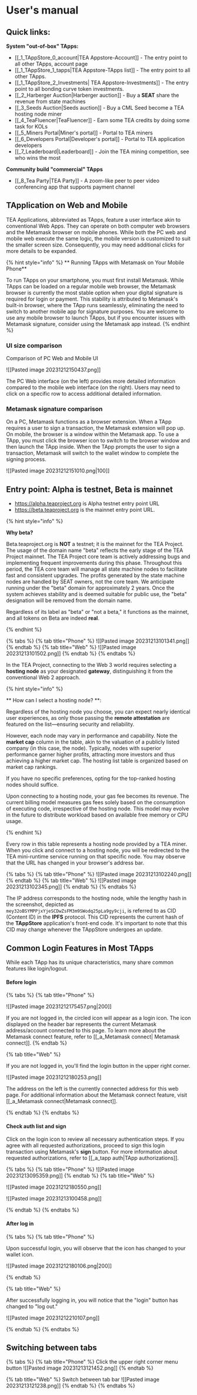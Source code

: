 # User's manual

## Quick links:

**System "out-of-box" TApps:**
- [[_1_TAppStore_0_account|TEA Appstore-Account]] - The entry point to all other TApps, account page
- [[_1_TAppStore_1_tapps|TEA Appstore-TApps list]] - The entry point to all other TApps.
- [[_1_TAppStore_2_Investments| TEA Appstore-Investments]] - The entry point to all bonding curve token investments.
- [[_2_Harberger Auction|Harberger auction]] - Buy a **SEAT** share the revenue from state machines
- [[_3_Seeds Auction|Seeds auction]] - Buy a CML Seed become a TEA hosting node miner
- [[_4_TeaFluencer|TeaFluencer]] - Earn some TEA credits by doing some task for KOLs
- [[_5_Miners Portal|Miner's portal]] - Portal to TEA miners
- [[_6_Developers Portal|Developer's portal]] - Portal to TEA application developers
- [[_7_Leaderboard|Leaderboard]] - Join the TEA mining competition, see who wins the most

**Community build "commercial" TApps**
- [[_8_Tea Party|TEA Party]] - A zoom-like peer to peer video conferencing app that supports payment channel


## TApplication on Web and Mobile

  
TEA Applications, abbreviated as TApps, feature a user interface akin to conventional Web Apps. They can operate on both computer web browsers and the Metamask browser on mobile phones. While both the PC web and mobile web execute the same logic, the mobile version is customized to suit the smaller screen size. Consequently, you may need additional clicks for more details to be expanded.

{% hint style="info" %}
** Running TApps with Metamask on Your Mobile Phone**

To run TApps on your smartphone, you must first install Metamask. While TApps can be loaded on a regular mobile web browser, the Metamask browser is currently the most stable option when your digital signature is required for login or payment. This stability is attributed to Metamask's built-in browser, where the TApp runs seamlessly, eliminating the need to switch to another mobile app for signature purposes. You are welcome to use any mobile browser to launch TApps, but if you encounter issues with Metamask signature, consider using the Metamask app instead.
{% endhint %}

### UI size comparison

Comparison of PC Web and Mobile UI

![[Pasted image 20231212150437.png]]

The PC Web interface (on the left) provides more detailed information compared to the mobile web interface (on the right). Users may need to click on a specific row to access additional detailed information.

### Metamask signature comparison

On a PC, Metamask functions as a browser extension. When a TApp requires a user to sign a transaction, the Metamask extension will pop up. On mobile, the browser is a window within the Metamask app. To use a TApp, you must click the browser icon to switch to the browser window and then launch the TApp inside. When the TApp prompts the user to sign a transaction, Metamask will switch to the wallet window to complete the signing process.

![[Pasted image 20231212151010.png|100]]

## Entry point: Alpha is testnet, Beta is mainnet

- https://alpha.teaproject.org is Alpha testnet entry point URL
- https://beta.teaproject.org is the mainnet entry point URL.

{% hint style="info" %}

**Why beta?**

Beta.teaproject.org is **NOT** a testnet; it is the mainnet for the TEA Project. The usage of the domain name "beta" reflects the early stage of the TEA Project mainnet. The TEA Project core team is actively addressing bugs and implementing frequent improvements during this phase. Throughout this period, the TEA core team will manage all state machine nodes to facilitate fast and consistent upgrades. The profits generated by the state machine nodes are handled by SEAT owners, not the core team. We anticipate running under the "beta" domain for approximately 2 years. Once the system achieves stability and is deemed suitable for public use, the "beta" designation will be removed from the domain name.

Regardless of its label as "beta" or "not a beta," it functions as the mainnet, and all tokens on Beta are indeed **real**.

{% endhint %}



{% tabs %}
{% tab title="Phone" %}
![[Pasted image 20231213101341.png]]
{% endtab %}
{% tab title="Web" %}
![[Pasted image 20231213101502.png]]
{% endtab %}
{% endtabs %}

In the TEA Project, connecting to the Web 3 world requires selecting a **hosting node** as your designated **gateway**, distinguishing it from the conventional Web 2 approach.

{% hint style="info" %}

** How can I select a hosting node? **:

Regardless of the hosting node you choose, you can expect nearly identical user experiences, as only those passing the **remote attestation** are featured on the list—ensuring security and reliability.

However, each node may vary in performance and capability. Note the **market cap** column in the table, akin to the valuation of a publicly listed company (in this case, the node). Typically, nodes with superior performance garner higher profits, attracting more investors and thus achieving a higher market cap. The hosting list table is organized based on market cap rankings.

If you have no specific preferences, opting for the top-ranked hosting nodes should suffice.

Upon connecting to a hosting node, your gas fee becomes its revenue. The current billing model measures gas fees solely based on the consumption of executing code, irrespective of the hosting node. This model may evolve in the future to distribute workload based on available free memory or CPU usage.

{% endhint %}

Every row in this table represents a hosting node provided by a TEA miner. When you click and connect to a hosting node, you will be redirected to the TEA mini-runtime service running on that specific node. You may observe that the URL has changed in your browser's address bar.

{% tabs %}
{% tab title="Phone" %}
![[Pasted image 20231213102240.png]]
{% endtab %}
{% tab title="Web" %}
![[Pasted image 20231213102345.png]]
{% endtab %}
{% endtabs %}

The IP address corresponds to the hosting node, while the lengthy hash in the screenshot, depicted as `mey32oBSYMPPjxYjeSCDwZsFM3m9SWodq25pLa9gy9cji`, is referred to as CID (Content ID) in the **IPFS** protocol. This CID represents the current hash of the **TAppStore** application's front-end code. It's important to note that this CID may change whenever the TAppStore undergoes an update.

## Common Login Features in Most TApps

While each TApp has its unique characteristics, many share common features like login/logout.

#### Before login
{% tabs %}
{% tab title="Phone" %}

![[Pasted image 20231212175457.png|200]]

If you are not logged in, the circled icon will appear as a login icon. The icon displayed on the header bar represents the current Metamask address/account connected to this page. To learn more about the Metamask connect feature, refer to [[_a_Metamask connect| Metamask connect]].
{% endtab %}

{% tab title="Web" %} 

If you are not logged in, you'll find the login button in the upper right corner.

![[Pasted image 20231212180253.png]]

The address on the left is the currently connected address for this web page. For additional information about the Metamask connect feature, visit [[_a_Metamask connect|Metamask connect]].

{% endtab %}
{% endtabs %}
#### Check auth list and sign
Click on the login icon to review all necessary authentication steps. If you agree with all requested authorizations, proceed to sign this login transaction using Metamask's **sign** button. For more information about requested authorizations, refer to [[_a_tapp auth|TApp authorizations]].

{% tabs %}
{% tab title="Phone" %}
![[Pasted image 20231213095359.png]]
{% endtab %}
{% tab title="Web" %} 

![[Pasted image 20231212180550.png]]

![[Pasted image 20231213100458.png]]

{% endtab %}
{% endtabs %}
#### After log in

{% tabs %}
{% tab title="Phone" %}

Upon successful login, you will observe that the icon has changed to your wallet icon.

![[Pasted image 20231212180106.png|200]]

{% endtab %}

{% tab title="Web" %} 

After successfully logging in, you will notice that the "login" button has changed to "log out."

![[Pasted image 20231212210107.png]]

{% endtab %}
{% endtabs %}

## Switching between tabs


{% tabs %}
{% tab title="Phone" %}
Click the upper right corner menu button
![[Pasted image 20231213121452.png]]
{% endtab %}

{% tab title="Web" %} 
Switch between tab bar
![[Pasted image 20231213121238.png]]
{% endtab %}
{% endtabs %}














